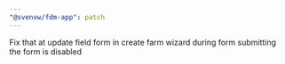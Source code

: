 ```yaml
---
"@svenvw/fdm-app": patch
---
```


Fix that at update field form in create farm wizard during form submitting the form is disabled
